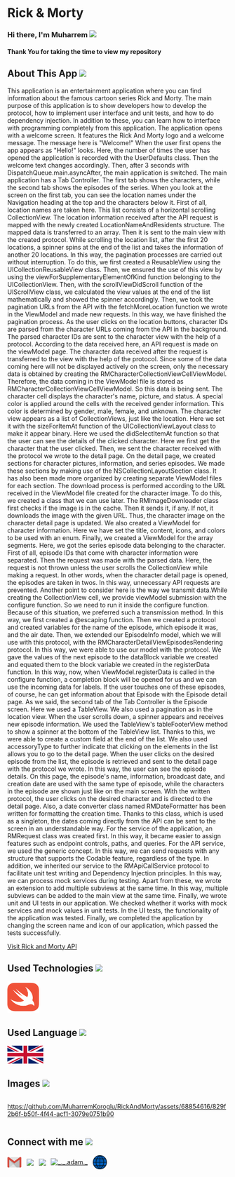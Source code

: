 # Rick & Morty
### Hi there, I'm Muharrem <img src = "https://raw.githubusercontent.com/MartinHeinz/MartinHeinz/master/wave.gif" width = "42"> 
#### Thank You for taking the time to view my repository 

## <h2> About This App <img src = "https://c.tenor.com/JsoERRQcZqYAAAAi/thumbs-up-joypixels.gif" width = "42"></h2>
This application is an entertainment application where you can find information about the famous cartoon series Rick and Morty. The main purpose of this application is to show developers how to develop the protocol, how to implement user interface and unit tests, and how to do dependency injection. In addition to these, you can learn how to interface with programming completely from this application. The application opens with a welcome screen. It features the Rick And Morty logo and a welcome message. The message here is "Welcome!" When the user first opens the app appears as "Hello!" looks. Here, the number of times the user has opened the application is recorded with the UserDefaults class. Then the welcome text changes accordingly. Then, after 3 seconds with DispatchQueue.main.asyncAfter, the main application is switched. The main application has a Tab Controller. The first tab shows the characters, while the second tab shows the episodes of the series. When you look at the screen on the first tab, you can see the location names under the Navigation heading at the top and the characters below it. First of all, location names are taken here. This list consists of a horizontal scrolling CollectionView. The location information received after the API request is mapped with the newly created LocationNameAndResidents structure. The mapped data is transferred to an array. Then it is sent to the main view with the created protocol. While scrolling the location list, after the first 20 locations, a spinner spins at the end of the list and takes the information of another 20 locations. In this way, the pagination processes are carried out without interruption. To do this, we first created a ReusableView using the UICollectionReusableView class. Then, we ensured the use of this view by using the viewForSupplementaryElementOfKind function belonging to the UICollectionView.
  Then, with the scrollViewDidScroll function of the UIScrollView class, we calculated the view values at the end of the list mathematically and showed the spinner accordingly. Then, we took the pagination URLs from the API with the fetchMoreLocation function we wrote in the ViewModel and made new requests. In this way, we have finished the pagination process. As the user clicks on the location buttons, character IDs are parsed from the character URLs coming from the API in the background. The parsed character IDs are sent to the character view with the help of a protocol. According to the data received here, an API request is made on the viewModel page. The character data received after the request is transferred to the view with the help of the protocol. Since some of the data coming here will not be displayed actively on the screen, only the necessary data is obtained by creating the RMCharacterCollectionViewCellViewModel. Therefore, the data coming in the ViewModel file is stored as RMCharacterCollectionViewCellViewModel. So this data is being sent. The character cell displays the character's name, picture, and status. A special color is applied around the cells with the received gender information. This color is determined by gender, male, female, and unknown. The character view appears as a list of CollectionViews, just like the location. Here we set it with the sizeForItemAt function of the UICollectionViewLayout class to make it appear binary. Here we used the didSelectItemAt function so that the user can see the details of the clicked character. Here we first get the character that the user clicked. Then, we sent the character received with the protocol we wrote to the detail page. On the detail page, we created sections for character pictures, information, and series episodes. We made these sections by making use of the NSCollectionLayoutSection class. It has also been made more organized by creating separate ViewModel files for each section. The download process is performed according to the URL received in the ViewModel file created for the character image. To do this, we created a class that we can use later. The RMImageDownloader class first checks if the image is in the cache. Then it sends it, if any. If not, it downloads the image with the given URL. Thus, the character image on the character detail page is updated. We also created a ViewModel for character information. Here we have set the title, content, icons, and colors to be used with an enum. Finally, we created a ViewModel for the array segments. Here, we got the series episode data belonging to the character. First of all, episode IDs that come with character information were separated. Then the request was made with the parsed data. Here, the request is not thrown unless the user scrolls the CollectionView while making a request. In other words, when the character detail page is opened, the episodes are taken in twos. In this way, unnecessary API requests are prevented. Another point to consider here is the way we transmit data.While creating the CollectionView cell, we provide viewModel submission with the configure function. So we need to run it inside the configure function. Because of this situation, we preferred such a transmission method. In this way, we first created a @escaping function. Then we created a protocol and created variables for the name of the episode, which episode it was, and the air date. Then, we extended our EpisodeInfo model, which we will use with this protocol, with the RMCharacterDetailViewEpisodesRendering protocol. In this way, we were able to use our model with the protocol. We gave the values of the next episode to the dataBlock variable we created and equated them to the block variable we created in the registerData function. In this way, now, when ViewModel.registerData is called in the configure function, a completion block will be opened for us and we can use the incoming data for labels. If the user touches one of these episodes, of course, he can get information about that Episode with the Episode detail page. As we said, the second tab of the Tab Controller is the Episode screen. Here we used a TableView. We also used a pagination as in the location view. When the user scrolls down, a spinner appears and receives new episode information. We used the TableView's tableFooterView method to show a spinner at the bottom of the TableView list. Thanks to this, we were able to create a custom field at the end of the list. We also used accessoryType to further indicate that clicking on the elements in the list allows you to go to the detail page. When the user clicks on the desired episode from the list, the episode is retrieved and sent to the detail page with the protocol we wrote. In this way, the user can see the episode details. On this page, the episode's name, information, broadcast date, and creation date are used with the same type of episode, while the characters in the episode are shown just like on the main screen. With the written protocol, the user clicks on the desired character and is directed to the detail page. Also, a date converter class named RMDateFormatter has been written for formatting the creation time. Thanks to this class, which is used as a singleton, the dates coming directly from the API can be sent to the screen in an understandable way. For the service of the application, an RMRequest class was created first. In this way, it became easier to assign features such as endpoint controls, paths, and queries. For the API service, we used the generic concept. In this way, we can send requests with any structure that supports the Codable feature, regardless of the type. In addition, we inherited our service to the RMApiCallService protocol to facilitate unit test writing and Dependency Injection principles. In this way, we can process mock services during testing. Apart from these, we wrote an extension to add multiple subviews at the same time. In this way, multiple subviews can be added to the main view at the same time. Finally, we wrote unit and UI tests in our application. We checked whether it works with mock services and mock values in unit tests. In the UI tests, the functionality of the application was tested. Finally, we completed the application by changing the screen name and icon of our application, which passed the tests successfully.

<a href="https://rickandmortyapi.com/" target="_blank">Visit Rick and Morty API</a><br>

<h2> Used Technologies <img src = "https://media2.giphy.com/media/QssGEmpkyEOhBCb7e1/giphy.gif?cid=ecf05e47a0n3gi1bfqntqmob8g9aid1oyj2wr3ds3mg700bl&rid=giphy.gif" width = "42"> </h2>
<div class="row">
      <div class="column">
<img width ='72px' src 
     ='https://raw.githubusercontent.com/MuharremKoroglu/MuharremKoroglu/main/swift-icon.svg'>
  </div>
</div>

<h2> Used Language <img src = "https://media.giphy.com/media/Zd6jPg8hcp4Q3vrvjo/giphy.gif" width = "42"> </h2>
<div class="row">
      <div class="column">
<img width ='82px' src 
     ='https://raw.githubusercontent.com/MuharremKoroglu/Bitcoin/main/Flag_of_the_United_Kingdom.svg'>
  </div>
</div>

<h2> Images <img src = "https://media2.giphy.com/media/psneItdLMpWy36ejfA/source.gif" width = "62"> </h2>
  <div class="column">



https://github.com/MuharremKoroglu/RickAndMorty/assets/68854616/829f2b6f-b50f-4f44-acf1-3079e0751b90



  </div>
<h2> Connect with me <img src='https://raw.githubusercontent.com/ShahriarShafin/ShahriarShafin/main/Assets/handshake.gif' width="100"> </h2>
<a href = 'mailto:muharremkoroglu245@gmail.com'> <img align="center" width = '32px' align= 'center' src="https://raw.githubusercontent.com/MuharremKoroglu/MuharremKoroglu/main/gmail-logo-2561.svg"/></a> &nbsp;
<a href = 'https://www.linkedin.com/in/muharremkoroglu/'> <img align="center" width = '32px' align= 'center' src="https://raw.githubusercontent.com/rahulbanerjee26/githubAboutMeGenerator/main/icons/linked-in-alt.svg"/></a> &nbsp;
<a href = 'https://muharremkoroglu.medium.com/'> <img align="center" width = '32px' align= 'center' src="https://raw.githubusercontent.com/rahulbanerjee26/githubAboutMeGenerator/main/icons/medium.svg"/></a> &nbsp;
<a href="https://www.instagram.com/m.koroglu99/" target="blank"><img align="center" src="https://raw.githubusercontent.com/rahuldkjain/github-profile-readme-generator/master/src/images/icons/Social/instagram.svg" alt="_._.adam._"  width="32px" align= 'center' /></a> &nbsp;
<a href = 'https://synta-x.com/'> <img align="center" width = '32px' align= 'center' src="https://raw.githubusercontent.com/MuharremKoroglu/MuharremKoroglu/main/internet-svgrepo-com%20(2).svg"/></a> &nbsp;




